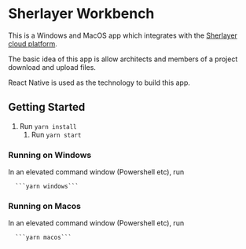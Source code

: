 # Sherlayer Workbench

This is a Windows and MacOS app which integrates with the [Sherlayer cloud platform](https://cloud.sherlayer.com/).

The basic idea of this app is allow architects and members of a project download and upload files.

React Native is used as the technology to build this app.

## Getting Started

1. Run `yarn install`
   1. Run `yarn start`
      

### Running on Windows

In an elevated command window (Powershell etc), run
      
      ```yarn windows```

### Running on Macos

In an elevated command window (Powershell etc), run

      ```yarn macos```
